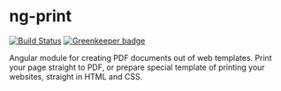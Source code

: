 ng-print
========

[![Build Status](https://travis-ci.org/bhaal275/ng-print.svg?branch=master)](https://travis-ci.org/bhaal275/ng-print) [![Greenkeeper badge](https://badges.greenkeeper.io/domderen/ng-print.svg)](https://greenkeeper.io/)

Angular module for creating PDF documents out of web templates. Print your page straight to PDF, or prepare special template of printing your websites, straight in HTML and CSS.
